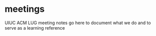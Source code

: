 meetings
========

UIUC ACM LUG meeting notes go here to document what we do and to serve as a learning reference
